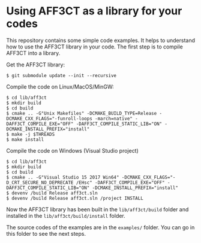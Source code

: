 # Using AFF3CT as a library for your codes

This repository contains some simple code examples. It helps to understand how to use the AFF3CT library in your code.
The first step is to compile AFF3CT into a library.

Get the AFF3CT library:

	$ git submodule update --init --recursive

Compile the code on Linux/MacOS/MinGW:

	$ cd lib/aff3ct
	$ mkdir build
	$ cd build
	$ cmake .. -G"Unix Makefiles" -DCMAKE_BUILD_TYPE=Release -DCMAKE_CXX_FLAGS="-funroll-loops -march=native" -DAFF3CT_COMPILE_EXE="OFF" -DAFF3CT_COMPILE_STATIC_LIB="ON" -DCMAKE_INSTALL_PREFIX="install"
	$ make -j $THREADS
	$ make install

Compile the code on Windows (Visual Studio project)

	$ cd lib/aff3ct
	$ mkdir build
	$ cd build
	$ cmake .. -G"Visual Studio 15 2017 Win64" -DCMAKE_CXX_FLAGS="-D_CRT_SECURE_NO_DEPRECATE /EHsc" -DAFF3CT_COMPILE_EXE="OFF" -DAFF3CT_COMPILE_STATIC_LIB="ON" -DCMAKE_INSTALL_PREFIX="install"
	$ devenv /build Release aff3ct.sln
	$ devenv /build Release aff3ct.sln /project INSTALL

Now the AFF3CT library has been built in the `lib/aff3ct/build` folder and installed in the `lib/aff3ct/build/install` folder.

The source codes of the examples are in the `examples/` folder.
You can go in this folder to see the next steps.